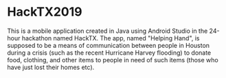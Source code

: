 # HackTX2019
This is a mobile application created in Java using Android Studio in the 24-hour hackathon named HackTX. The app, named "Helping Hand",
is supposed to be a means of communication between people in Houston during a crisis (such as the recent Hurricane Harvey flooding) to
donate food, clothing, and other items to people in need of such items (those who have just lost their homes etc).
